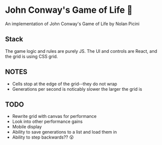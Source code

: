 # John Conway's Game of Life 🌄

An implementation of John Conway's Game of Life by Nolan Picini

## Stack

The game logic and rules are purely JS. The UI and controls are React, and the grid is using CSS grid.

## NOTES

- Cells stop at the edge of the grid--they do not wrap
- Generations per second is noticably slower the larger the grid is

## TODO

- Rewrite grid with canvas for performance
- Look into other performance gains
- Mobile display
- Ability to save generations to a list and load them in
- Ability to step backwards?? 😲
